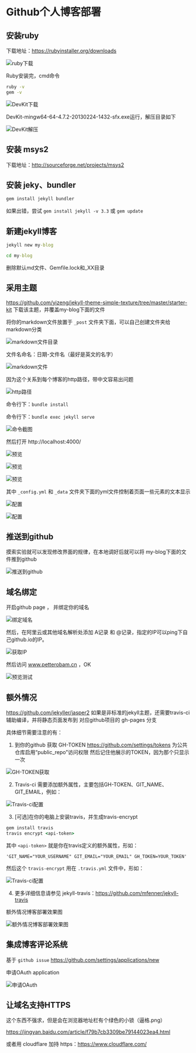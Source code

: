 Github个人博客部署
==================

## 安装ruby

下载地址：https://rubyinstaller.org/downloads

![ruby下载](github-blog/1.png)

Ruby安装完，cmd命令
```cmd
ruby -v
gem -v
```

![DevKit下载](github-blog/2.png)

DevKit-mingw64-64-4.7.2-20130224-1432-sfx.exe运行，解压目录如下

![DevKit解压](github-blog/3.png)

## 安装 msys2

下载地址：http://sourceforge.net/projects/msys2

## 安装 jeky、bundler

```cmd
gem install jekyll bundler
```

如果出错，尝试 ```gem install jekyll -v 3.3``` 或 ```gem update```

## 新建jekyll博客

```cmd
jekyll new my-blog
```

```cmd
cd my-blog
```

删除默认md文件、Gemfile.lock和_XX目录

## 采用主题

https://github.com/yizeng/jekyll-theme-simple-texture/tree/master/starter-kit
下载该主题，并覆盖my-blog下面的文件

将你的markdown文件放置于 ```_post``` 文件夹下面，可以自己创建文件夹给markdown分类

![markdown文件目录](github-blog/4.png)

文件名命名：日期-文件名（最好是英文的名字）

![markdown文件](github-blog/5.png)

因为这个关系到每个博客的http路径，带中文容易出问题

![http路径](github-blog/6.png)

命令行下：```bundle install```

命令行下：```bundle exec jekyll serve```

![命令截图](github-blog/7.png)

然后打开 http://localhost:4000/

![预览](github-blog/8.png)

![预览](github-blog/9.png)

![预览](github-blog/10.png)

其中 ```_config.yml``` 和 ```_data``` 文件夹下面的yml文件控制着页面一些元素的文本显示

![配置](github-blog/11.png)

![配置](github-blog/12.png)

## 推送到github

摸索实验就可以发现修改界面的规律，在本地调好后就可以将 my-blog下面的文件推到github

![推送到github](github-blog/13.png)

## 域名绑定

开启github page ， 并绑定你的域名

![绑定域名](github-blog/14.png)

然后，在阿里云或其他域名解析处添加 A记录 和 @记录，指定的IP可以ping下自己github.io的IP。

![获取IP](github-blog/15.png)

然后访问 www.petterobam.cn   ，OK

![预览测试](github-blog/16.png)

## 额外情况

https://github.com/jekyller/jasper2
如果是非标准的jekyll主题，还需要travis-ci辅助编译，并将静态页面发布到 对应github项目的 gh-pages 分支

具体细节需要注意的有：

1. 到你的github 获取 GH-TOKEN
https://github.com/settings/tokens
为公共仓库启用“public_repo”访问权限
然后记住他展示的TOKEN，因为那个只显示一次

![GH-TOKEN获取](github-blog/17.png)


2. Travis-ci 需要添加额外属性，主要包括GH-TOKEN、GIT_NAME、GIT_EMAIL，例如：

![Travis-ci配置](github-blog/18.png)

3. [可选]在你的电脑上安装travis，并生成travis-encrypt

```cmd
gem install travis
travis encrypt <api-token>
```

其中 ```<api-token>``` 就是你在travis定义的额外属性，形如：

```
'GIT_NAME="YOUR_USERNAME" GIT_EMAIL="YOUR_EMAIL" GH_TOKEN=YOUR_TOKEN'
```

然后这个 ```travis-encrypt``` 用在 ```.travis.yml``` 文件中，形如：

![Travis-ci配置](github-blog/19.png)

4. 更多详细信息请参见 jekyll-travis：https://github.com/mfenner/jekyll-travis

额外情况博客部署效果图

![额外情况博客部署效果图](github-blog/20.png)

## 集成博客评论系统
基于 ```github issue```
https://github.com/settings/applications/new

申请OAuth application

![申请OAuth](github-blog/21.png)

## 让域名支持HTTPS

这个东西不强求，但是会在浏览器地址栏有个绿色的小锁（逼格.png）

https://jingyan.baidu.com/article/f79b7cb3309be79144023ea4.html

或者用 cloudflare 加持 https：https://www.cloudflare.com/
